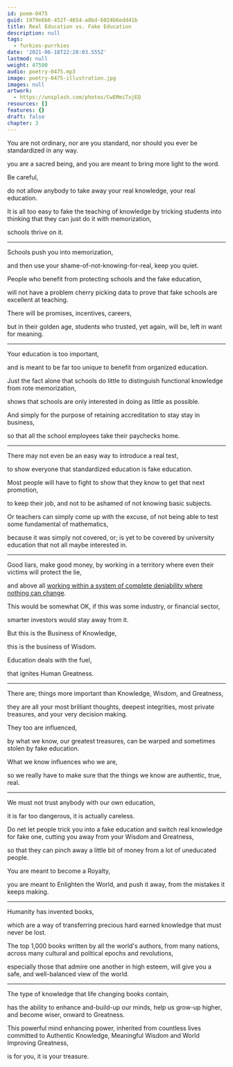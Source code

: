 ```yaml
---
id: poem-0475
guid: 1979e6b6-452f-4654-a8bd-6024b6edd41b
title: Real Education vs. Fake Education
description: null
tags:
  - furkies-purrkies
date: '2021-06-18T22:28:03.555Z'
lastmod: null
weight: 47500
audio: poetry-0475.mp3
image: poetry-0475-illustration.jpg
images: null
artwork:
  - https://unsplash.com/photos/CwEMmiTxjEQ
resources: []
features: {}
draft: false
chapter: 3
---
```


You are not ordinary, nor are you standard, nor should you ever be standardized in any way.

you are a sacred being, and you are meant to bring more light to the word.

Be careful,

do not allow anybody to take away your real knowledge, your real education.

It is all too easy to fake the teaching of knowledge by tricking students into thinking that they can just do it with memorization,

schools thrive on it.

---

Schools push you into memorization,

and then use your shame-of-not-knowing-for-real, keep you quiet.

People who benefit from protecting schools and the fake education,

will not have a problem cherry picking data to prove that fake schools are excellent at teaching.

There will be promises, incentives, careers,

but in their golden age, students who trusted, yet again, will be, left in want for meaning.

---

Your education is too important,

and is meant to be far too unique to benefit from organized education.

Just the fact alone that schools do little to distinguish functional knowledge from rote memorization,

shows that schools are only interested in doing as little as possible.

And simply for the purpose of retaining accreditation to stay stay in business,

so that all the school employees take their paychecks home.

---

There may not even be an easy way to introduce a real test,

to show everyone that standardized education is fake education.

Most people will have to fight to show that they know to get that next promotion,

to keep their job, and not to be ashamed of not knowing basic subjects.

Or teachers can simply come up with the excuse, of not being able to test some fundamental of mathematics,

because it was simply not covered, or; is yet to be covered by university education that not all maybe interested in.

---

Good liars, make good money, by working in a territory where even their victims will protect the lie,

and above all [working within a system of complete deniability where nothing can change](https://www.youtube.com/watch?v=fmoor8DwqW4).

This would be somewhat OK, if this was some industry, or financial sector,

smarter investors would stay away from it.

But this is the Business of Knowledge,

this is the business of Wisdom.

Education deals with the fuel,

that ignites Human Greatness.

---

There are; things more important than Knowledge, Wisdom, and Greatness,

they are all your most brilliant thoughts, deepest integrities, most private treasures, and your very decision making.

They too are influenced,

by what we know, our greatest treasures, can be warped and sometimes stolen by fake education.

What we know influences who we are,

so we really have to make sure that the things we know are authentic, true, real.

---

We must not trust anybody with our own education,

it is far too dangerous, it is actually careless.

Do net let people trick you into a fake education and switch real knowledge for fake one, cutting you away from your Wisdom and Greatness,

so that they can pinch away a little bit of money from a lot of uneducated people.

You are meant to become a Royalty,

you are meant to Enlighten the World, and push it away, from the mistakes it keeps making.

---

Humanity has invented books,

which are a way of transferring precious hard earned knowledge that must never be lost.

The top 1,000 books written by all the world's authors, from many nations, across many cultural and political epochs and revolutions,

especially those that admire one another in high esteem, will give you a safe, and well-balanced view of the world.

---

The type of knowledge that life changing books contain,

has the ability to enhance and-build-up our minds, help us grow-up higher, and become wiser, onward to Greatness.

This powerful mind enhancing power, inherited from countless lives committed to Authentic Knowledge, Meaningful Wisdom and World Improving Greatness,

is for you, it is your treasure.
